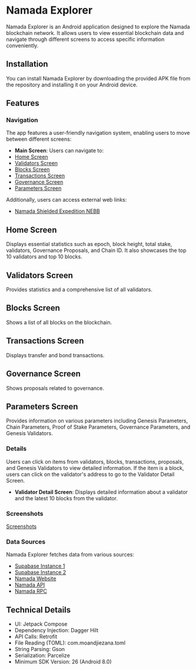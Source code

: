 # Namada Explorer

Namada Explorer is an Android application designed to explore the Namada blockchain network. It allows users to view essential blockchain data and navigate through different screens to access specific information conveniently.

## Installation

You can install Namada Explorer by downloading the provided APK file from the repository and installing it on your Android device.

## Features

### Navigation

The app features a user-friendly navigation system, enabling users to move between different screens:

- **Main Screen**: Users can navigate to:
 - [Home Screen](#home-screen)
 - [Validators Screen](#validators-screen)
 - [Blocks Screen](#blocks-screen)
 - [Transactions Screen](#transactions-screen)
 - [Governance Screen](#governance-screen)
 - [Parameters Screen](#parameters-screen)
  
Additionally, users can access external web links:
  - [Namada Shielded Expedition NEBB](https://namada.net/shielded-expedition)

## Home Screen <a name="home-screen"></a>

Displays essential statistics such as epoch, block height, total stake, validators, Governance Proposals, and Chain ID. It also showcases the top 10 validators and top 10 blocks.

## Validators Screen <a name="validators-screen"></a>

Provides statistics and a comprehensive list of all validators.

## Blocks Screen <a name="blocks-screen"></a>

Shows a list of all blocks on the blockchain.

## Transactions Screen <a name="transactions-screen"></a>

Displays transfer and bond transactions.

## Governance Screen <a name="governance-screen"></a>

Shows proposals related to governance.

## Parameters Screen <a name="parameters-screen"></a>

Provides information on various parameters including Genesis Parameters, Chain Parameters, Proof of Stake Parameters, Governance Parameters, and Genesis Validators.

### Details

Users can click on items from validators, blocks, transactions, proposals, and Genesis Validators to view detailed information. If the item is a block, users can click on the validator's address to go to the Validator Detail Screen.

- **Validator Detail Screen**: Displays detailed information about a validator and the latest 10 blocks from the validator.

### Screenshots

[Screenshots](https://github.com/jokerphuongnam/NamadaExplorerAndroid/tree/master/Screenshots)

### Data Sources

Namada Explorer fetches data from various sources:

- [Supabase Instance 1](https://aauxuambgprwlwvfpksz.supabase.co)
- [Supabase Instance 2](https://tgwsikrpibxhbmtgrhbo.supabase.co)
- [Namada Website](https://namada.info)
- [Namada API](https://it.api.namada.red)
- [Namada RPC](https://namada-rpc.hadesguard.tech)

## Technical Details

- UI: Jetpack Compose
- Dependency Injection: Dagger Hilt
- API Calls: Retrofit
- File Reading (TOML): com.moandjiezana.toml
- String Parsing: Gson
- Serialization: Parcelize
- Minimum SDK Version: 26 (Android 8.0)

